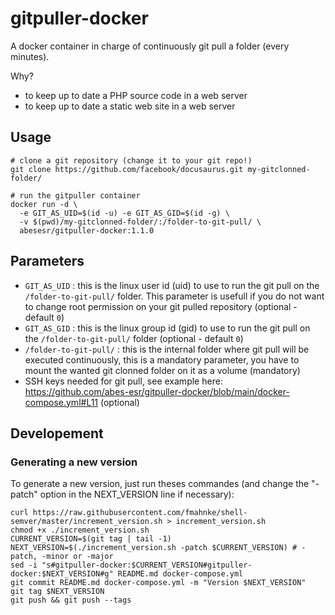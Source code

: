 # gitpuller-docker

A docker container in charge of continuously git pull a folder (every minutes).

Why?

- to keep up to date a PHP source code in a web server
- to keep up to date a static web site in a web server


## Usage

```
# clone a git repository (change it to your git repo!)
git clone https://github.com/facebook/docusaurus.git my-gitclonned-folder/

# run the gitpuller container
docker run -d \
  -e GIT_AS_UID=$(id -u) -e GIT_AS_GID=$(id -g) \
  -v $(pwd)/my-gitclonned-folder/:/folder-to-git-pull/ \
  abesesr/gitpuller-docker:1.1.0
```

## Parameters

- `GIT_AS_UID` : this is the linux user id (uid) to use to run the git pull on the `/folder-to-git-pull/` folder. This parameter is usefull if you do not want to change root permission on your git pulled repository (optional - default `0`)
- `GIT_AS_GID` : this is the linux group id (gid) to use to run the git pull on the `/folder-to-git-pull/` folder (optional - default `0`)
- `/folder-to-git-pull/` : this is the internal folder where git pull will be executed continuously, this is a mandatory parameter, you have to mount the wanted git clonned folder on it as a volume (mandatory)
- SSH keys needed for git pull, see example here: https://github.com/abes-esr/gitpuller-docker/blob/main/docker-compose.yml#L11 (optional)


## Developement

### Generating a new version

To generate a new version, just run theses commandes (and change the "-patch" option in the NEXT_VERSION line if necessary):
```
curl https://raw.githubusercontent.com/fmahnke/shell-semver/master/increment_version.sh > increment_version.sh
chmod +x ./increment_version.sh
CURRENT_VERSION=$(git tag | tail -1)
NEXT_VERSION=$(./increment_version.sh -patch $CURRENT_VERSION) # -patch, -minor or -major
sed -i "s#gitpuller-docker:$CURRENT_VERSION#gitpuller-docker:$NEXT_VERSION#g" README.md docker-compose.yml
git commit README.md docker-compose.yml -m "Version $NEXT_VERSION" 
git tag $NEXT_VERSION
git push && git push --tags
```

